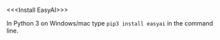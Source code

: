 \<<<Install EasyAI\>>>

In Python 3 on Windows/mac type <code>pip3 install easyai</code> in the command line.
